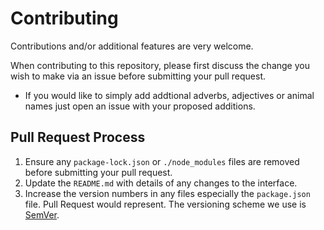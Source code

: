 # Contributing

Contributions and/or additional features are very welcome.

When contributing to this repository, please first discuss the change you wish to make via an issue before submitting your pull request.

 - If you would like to simply add addtional adverbs, adjectives or animal names just open an issue with your proposed additions.

## Pull Request Process

1. Ensure any `package-lock.json` or `./node_modules` files are removed before submitting your pull request.
2. Update the `README.md` with details of any changes to the interface.
3. Increase the version numbers in any files especially the `package.json` file.
   Pull Request would represent. The versioning scheme we use is [SemVer](http://semver.org/).
